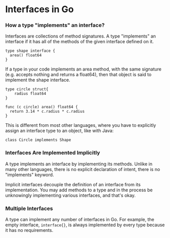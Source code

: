 # Interfaces in Go

### How a type "implements" an interface?

Interfaces are collections of method signatures. A type "implements" an interface if it has all of the methods of the given interface defined on it.

```
type shape interface {
  area() float64
}
```

If a type in your code implements an area method, with the same signature (e.g. accepts nothing and returns a float64), then that object is said to implement the shape interface.

```
type circle struct{
	radius float64
}

func (c circle) area() float64 {
  return 3.14 * c.radius * c.radius
}
```

This is different from most other languages, where you have to explicitly assign an interface type to an object, like with Java:
```
class Circle implements Shape
```

### Interfaces Are Implemented Implicitly
A type implements an interface by implementing its methods. Unlike in many other languages, there is no explicit declaration of intent, there is no "implements" keyword.

Implicit interfaces decouple the definition of an interface from its implementation. You may add methods to a type and in the process be unknowingly implementing various interfaces, and that's okay.

### Multiple Interfaces
A type can implement any number of interfaces in Go. For example, the empty interface, `interface{}`, is always implemented by every type because it has no requirements.